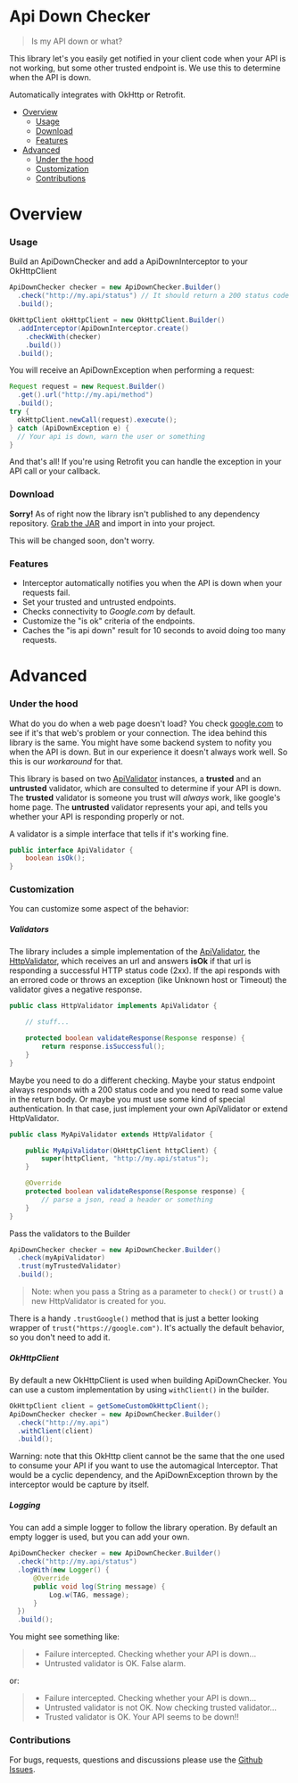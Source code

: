 # Api Down Checker
> Is my API down or what?

This library let's you easily get notified in your client code when your API is not working, but some other trusted endpoint is. We use this to determine when the API is down.

Automatically integrates with OkHttp or Retrofit.

- [Overview](#overview)
  - [Usage](#usage)
  - [Download](#download)
  - [Features](#features)
- [Advanced](#advanced)
  - [Under the hood](#under-the-hood)
  - [Customization](#customization)
  - [Contributions](#Contributions)

# Overview

### Usage
Build an ApiDownChecker and add a ApiDownInterceptor to your OkHttpClient
```java
ApiDownChecker checker = new ApiDownChecker.Builder()
  .check("http://my.api/status") // It should return a 200 status code
  .build();

OkHttpClient okHttpClient = new OkHttpClient.Builder()
  .addInterceptor(ApiDownInterceptor.create()
    .checkWith(checker)
    .build())
  .build();
```


You will receive an ApiDownException when performing a request:
```java
Request request = new Request.Builder()
  .get().url("http://my.api/method")
  .build();
try {
  okHttpClient.newCall(request).execute();
} catch (ApiDownException e) {
  // Your api is down, warn the user or something
}
```

And that's all! If you're using Retrofit you can handle the exception in your API call or your callback.


### Download
**Sorry!** As of right now the library isn't published to any dependency repository. [Grab the JAR](https://github.com/scm-spain/ApiDownChecker/releases) and import in into your project.

This will be changed soon, don't worry.


### Features
- Interceptor automatically notifies you when the API is down when your requests fail.
- Set your trusted and untrusted endpoints.
- Checks connectivity to *Google.com* by default.
- Customize the "is ok" criteria of the endpoints.
- Caches the "is api down" result for 10 seconds to avoid doing too many requests.


# Advanced

### Under the hood

What do you do when a web page doesn't load? You check [google.com](www.google.com) to see if it's that web's problem or your connection.
The idea behind this library is the same. You might have some backend system to nofity you when the API is down. But in our experience it doesn't always work well. So this is our *workaround* for that.

This library is based on two [ApiValidator](https://github.com/scm-spain/ApiDownChecker/blob/master/apidownchecker/src/main/java/net/infojobs/apidownchecker/ApiValidator.java) instances, a **trusted** and an **untrusted** validator, which are consulted to determine if your API is down. The **trusted** validator is someone you trust will *always* work, like google's home page. The **untrusted** validator represents your api, and tells you whether your API is responding properly or not.

A validator is a simple interface that tells if it's working fine.
```java
public interface ApiValidator {
    boolean isOk();
}
```


### Customization

You can customize some aspect of the behavior:

##### Validators
The library includes a simple implementation of the [ApiValidator](https://github.com/scm-spain/ApiDownChecker/blob/master/apidownchecker/src/main/java/net/infojobs/apidownchecker/ApiValidator.java), the [HttpValidator](https://github.com/scm-spain/ApiDownChecker/blob/master/apidownchecker/src/main/java/net/infojobs/apidownchecker/HttpValidator.java), which receives an url and answers **isOk** if that url is responding a successful HTTP status code (2xx). If the api responds with an errored code or throws an exception (like Unknown host or Timeout) the validator gives a negative response.

```java
public class HttpValidator implements ApiValidator {

    // stuff...

    protected boolean validateResponse(Response response) {
        return response.isSuccessful();
    }
}
```

Maybe you need to do a different checking. Maybe your status endpoint always responds with a 200 status code and you need to read some value in the return body. Or maybe you must use some kind of special authentication. In that case, just implement your own ApiValidator or extend HttpValidator.

```java
public class MyApiValidator extends HttpValidator {

    public MyApiValidator(OkHttpClient httpClient) {
        super(httpClient, "http://my.api/status");
    }

    @Override
    protected boolean validateResponse(Response response) {
        // parse a json, read a header or something
    }
}
```

Pass the validators to the Builder
```java
ApiDownChecker checker = new ApiDownChecker.Builder()
  .check(myApiValidator)
  .trust(myTrustedValidator)
  .build();
```

> Note: when you pass a String as a parameter to `check()` or `trust()` a new HttpValidator is created for you.

There is a handy `.trustGoogle()` method that is just a better looking wrapper of `trust("https://google.com")`. It's actually the default behavior, so you don't need to add it.

##### OkHttpClient
By default a new OkHttpClient is used when building ApiDownChecker. You can use a custom implementation by using `withClient()` in the builder.

```java
OkHttpClient client = getSomeCustomOkHttpClient();
ApiDownChecker checker = new ApiDownChecker.Builder()
  .check("http://my.api")
  .withClient(client)
  .build();
```

Warning: note that this OkHttp client cannot be the same that the one used to consume your API if you want to use the automagical Interceptor. That would be a cyclic dependency, and the ApiDownException thrown by the interceptor would be capture by itself.

##### Logging
You can add a simple logger to follow the library operation. By default an empty logger is used, but you can add your own.

```java
ApiDownChecker checker = new ApiDownChecker.Builder()
  .check("http://my.api/status")
  .logWith(new Logger() {
      @Override
      public void log(String message) {
          Log.w(TAG, message);
      }
  })
  .build();
```

You might see something like:

> - Failure intercepted. Checking whether your API is down...
> - Untrusted validator is OK. False alarm.

or:

> - Failure intercepted. Checking whether your API is down...
> - Untrusted validator is not OK. Now checking trusted validator...
> - Trusted validator is OK. Your API seems to be down!!

### Contributions
For bugs, requests, questions and discussions please use the [Github Issues](https://github.com/scm-spain/ApiDownChecker/issues).
